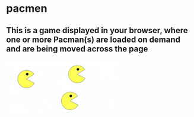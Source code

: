 # pacmen
## This is a game displayed in your browser, where one or more Pacman(s) are loaded on demand and are being moved across the page
<img src= "https://raw.githubusercontent.com/MariaFeli/mariafeli.github.io/main/pacmen.jpg" width ='300'/>
